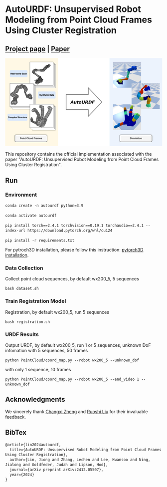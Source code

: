 # AutoURDF: Unsupervised Robot Modeling from Point Cloud Frames Using Cluster Registration

## [Project page](https://jl6017.github.io/AutoURDF/) | [Paper](https://arxiv.org/abs/2412.05507)

![Teaser image](assets/teaser.png)

This repository contains the official implementation associated with the paper "AutoURDF: Unsupervised Robot Modeling from Point Cloud Frames Using Cluster Registration".

<!-- ## Pipeline

![Teaser image](assets/pipeline.png) -->

## Run

### Environment

```
conda create -n autourdf python=3.9

conda activate autourdf

pip install torch==2.4.1 torchvision==0.19.1 torchaudio==2.4.1 --index-url https://download.pytorch.org/whl/cu124

pip install -r requirements.txt

```

For pytroch3D installation, please follow this instruction: [pytorch3D installation](https://github.com/facebookresearch/pytorch3d/blob/main/INSTALL.md).


### Data Collection

Collect point cloud sequences, by default wx200_5, 5 sequences
```
bash dataset.sh
```

### Train Registration Model

Registration, by default wx200_5, run 5 sequences
```
bash registration.sh
```

### URDF Results

Output URDF, by default wx200_5, run 1 or 5 sequences, unknown DoF infomation
with 5 sequences, 50 frames
```
python PointCloud/coord_map.py --robot wx200_5 --unknown_dof
```
with only 1 sequence, 10 frames
```
python PointCloud/coord_map.py --robot wx200_5 --end_video 1 --unknown_dof
```


## Acknowledgments

We sincerely thank [Changxi Zheng](https://www.cs.columbia.edu/~cxz/) and [Ruoshi Liu](https://ruoshiliu.github.io/) for their invaluable feedback.


## BibTex

```
@article{lin2024autourdf,
  title={AutoURDF: Unsupervised Robot Modeling from Point Cloud Frames Using Cluster Registration},
  author={Lin, Jiong and Zhang, Lechen and Lee, Kwansoo and Ning, Jialong and Goldfeder, Judah and Lipson, Hod},
  journal={arXiv preprint arXiv:2412.05507},
  year={2024}
}
```